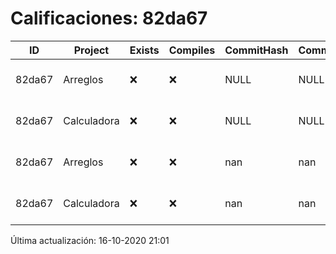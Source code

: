 # Calificaciones: 82da67
|ID|Project|Exists|Compiles|CommitHash|CommitDate|CheckDate|Comments|
|-|-|-|-|-|-|-|-|
|82da67|Arreglos|❌|❌|NULL|NULL|16-10-2020 21:01:06|No se encontró el archivo en PracticasComputacionI/Arreglos/Arreglos.cpp|
|82da67|Calculadora|❌|❌|NULL|NULL|16-10-2020 21:01:04|No se encontró el archivo en PracticasComputacionI/Calculadora/Calculadora.cpp|
|82da67|Arreglos|❌|❌|nan|nan|15-10-2020 21:23:18|No se encontró el archivo en PracticasComputacionI/Arreglos/Arreglos.cpp|
|82da67|Calculadora|❌|❌|nan|nan|15-10-2020 21:23:16|No se encontró el archivo en PracticasComputacionI/Calculadora/Calculadora.cpp|

Última actualización: 16-10-2020 21:01
